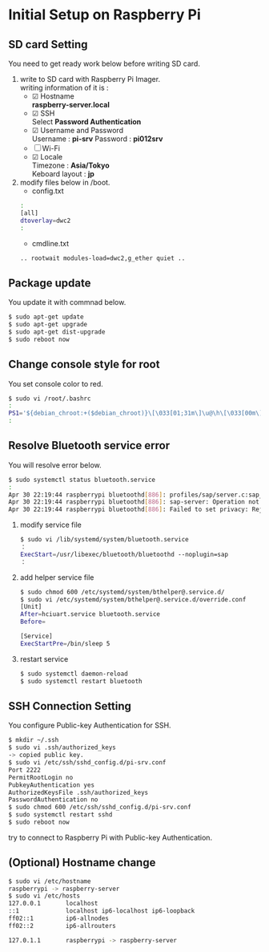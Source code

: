 # Initial Setup on Raspberry Pi
## SD card Setting
You need to get ready work below before writing SD card.
1. write to SD card with Raspberry Pi Imager.  
writing information of it is :  
    - &#9745; Hostname  
    **raspberry-server.local**
    - &#9745; SSH  
    Select **Password Authentication**
    - &#9745; Username and Password  
    Username : **pi-srv**
    Password : **pi012srv**
    - &#9744; Wi-Fi
    - &#9745; Locale  
    Timezone : **Asia/Tokyo**  
    Keboard layout : **jp**
1. modify files below in /boot.
    - config.txt  
    ```sh
    :  
    [all]  
    dtoverlay=dwc2  
    :
    ```
    - cmdline.txt  
    ```sh
    .. rootwait modules-load=dwc2,g_ether quiet ..
    ```


## Package update
You update it with commnad below.
```sh
$ sudo apt-get update
$ sudo apt-get upgrade
$ sudo apt-get dist-upgrade
$ sudo reboot now
```

## Change console style for root
You set console color to red.
```sh
$ sudo vi /root/.bashrc
:
PS1='${debian_chroot:+($debian_chroot)}\[\033[01;31m\]\u@\h\[\033[00m\]:\[\033[01;34m\]\w \$\[\033[00m\] '
:
```

## Resolve Bluetooth service error
You will resolve error below.
```sh
$ sudo systemctl status bluetooth.service
:
Apr 30 22:19:44 raspberrypi bluetoothd[886]: profiles/sap/server.c:sap_server_register() Sap driver initialization failed.
Apr 30 22:19:44 raspberrypi bluetoothd[886]: sap-server: Operation not permitted (1)
Apr 30 22:19:44 raspberrypi bluetoothd[886]: Failed to set privacy: Rejected (0x0b)
```
1. modify service file
    ```sh
    $ sudo vi /lib/systemd/system/bluetooth.service
    ：
    ExecStart=/usr/libexec/bluetooth/bluetoothd --noplugin=sap
    ：
    ```
1. add helper service file
    ```sh
    $ sudo chmod 600 /etc/systemd/system/bthelper@.service.d/
    $ sudo vi /etc/systemd/system/bthelper@.service.d/override.conf
    [Unit]
    After=hciuart.service bluetooth.service
    Before=
    
    [Service]
    ExecStartPre=/bin/sleep 5
    ```
1. restart service
    ```sh
    $ sudo systemctl daemon-reload
    $ sudo systemctl restart bluetooth
    ```

## SSH Connection Setting
You configure Public-key Authentication for SSH.
```sh
$ mkdir ~/.ssh
$ sudo vi .ssh/authorized_keys
-> copied public key.
$ sudo vi /etc/ssh/sshd_config.d/pi-srv.conf
Port 2222
PermitRootLogin no
PubkeyAuthentication yes
AuthorizedKeysFile .ssh/authorized_keys
PasswordAuthentication no
$ sudo chmod 600 /etc/ssh/sshd_config.d/pi-srv.conf
$ sudo systemctl restart sshd
$ sudo reboot now
```

try to connect to Raspberry Pi with Public-key Authentication.

## (Optional) Hostname change
```sh
$ sudo vi /etc/hostname
raspberrypi -> raspberry-server
$ sudo vi /etc/hosts
127.0.0.1       localhost
::1             localhost ip6-localhost ip6-loopback
ff02::1         ip6-allnodes
ff02::2         ip6-allrouters

127.0.1.1       raspberrypi -> raspberry-server
```
